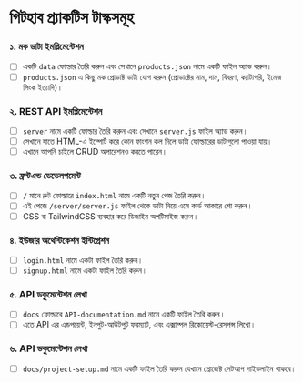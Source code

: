 # **গিটহাব প্র্যাকটিস টাস্কসমূহ**

### **১. মক ডাটা ইমপ্লিমেন্টেশন**
- [ ] একটি `data` ফোল্ডার তৈরি করুন এবং সেখানে `products.json` নামে একটি ফাইল অ্যাড করুন।
- [ ] `products.json` এ কিছু মক প্রোডাক্ট ডাটা যোগ করুন (প্রোডাক্টের নাম, দাম, বিবরণ, ক্যাটাগরি, ইমেজ লিংক ইত্যাদি)।

### **২. REST API ইমপ্লিমেন্টেশন**
- [ ] `server` নামে একটি ফোল্ডার তৈরি করুন এবং সেখানে `server.js` ফাইল অ্যাড করুন।
- [ ] সেখানে যাতে HTML-এ ইম্পোর্ট করে কোন ফাংশন কল দিলে ডাটা ফোল্ডারের ডাটাগুলো পাওয়া যায়।
- [ ] এখানে আপনি চাইলে CRUD অপারেশনও করতে পারেন।

### **৩. ফ্রন্টএন্ড ডেভেলপমেন্ট**
- [ ] `/` মানে রুট ফোল্ডারে `index.html` নামে একটি নতুন পেজ তৈরি করুন।
- [ ] এই পেজে `/server/server.js` ফাইল থেকে ডাটা নিয়ে এসে কার্ড আকারে শো করুন।
- [ ] CSS বা TailwindCSS ব্যবহার করে ডিজাইন অপটিমাইজ করুন।

### **৪. ইউজার অথেন্টিকেশন ইন্টিগ্রেশন**
- [ ] `login.html` নামে একটা ফাইল তৈরি করুন।
- [ ] `signup.html` নামে একটা ফাইল তৈরি করুন।

### **৫. API ডকুমেন্টেশন লেখা**
- [ ] `docs` ফোল্ডারে `API-documentation.md` নামে একটি ফাইল তৈরি করুন।
- [ ] এতে API এর এন্ডপয়েন্ট, ইনপুট-আউটপুট ফরম্যাট, এবং এক্সাম্পল রিকোয়েস্ট-রেসপন্স লিখো।

### **৬. API ডকুমেন্টেশন লেখা**
- [ ] `docs/project-setup.md` নামে একটি ফাইল তৈরি করুন যেখানে প্রোজেক্ট সেটআপ গাইডলাইন থাকবে।
